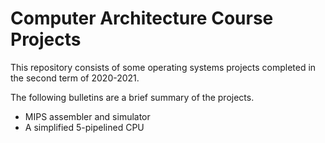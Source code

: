 # Computer Architecture Course Projects

This repository consists of some operating systems projects completed in the second term of 2020-2021.

The following bulletins are a brief summary of the projects.

- MIPS assembler and simulator
- A simplified 5-pipelined CPU
